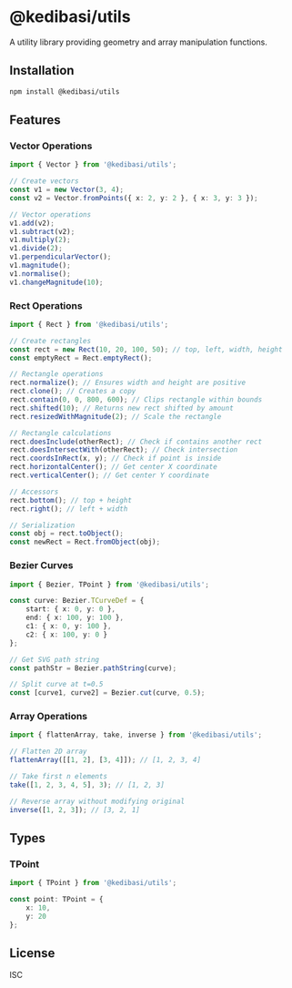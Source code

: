 # @kedibasi/utils

A utility library providing geometry and array manipulation functions.

## Installation

```bash
npm install @kedibasi/utils
```

## Features

### Vector Operations
```typescript
import { Vector } from '@kedibasi/utils';

// Create vectors
const v1 = new Vector(3, 4);
const v2 = Vector.fromPoints({ x: 2, y: 2 }, { x: 3, y: 3 });

// Vector operations
v1.add(v2);
v1.subtract(v2);
v1.multiply(2);
v1.divide(2);
v1.perpendicularVector();
v1.magnitude();
v1.normalise();
v1.changeMagnitude(10);
```

### Rect Operations
```typescript
import { Rect } from '@kedibasi/utils';

// Create rectangles
const rect = new Rect(10, 20, 100, 50); // top, left, width, height
const emptyRect = Rect.emptyRect();

// Rectangle operations
rect.normalize(); // Ensures width and height are positive
rect.clone(); // Creates a copy
rect.contain(0, 0, 800, 600); // Clips rectangle within bounds
rect.shifted(10); // Returns new rect shifted by amount
rect.resizedWithMagnitude(2); // Scale the rectangle

// Rectangle calculations
rect.doesInclude(otherRect); // Check if contains another rect
rect.doesIntersectWith(otherRect); // Check intersection
rect.coordsInRect(x, y); // Check if point is inside
rect.horizontalCenter(); // Get center X coordinate
rect.verticalCenter(); // Get center Y coordinate

// Accessors
rect.bottom(); // top + height
rect.right(); // left + width

// Serialization
const obj = rect.toObject();
const newRect = Rect.fromObject(obj);
```

### Bezier Curves
```typescript
import { Bezier, TPoint } from '@kedibasi/utils';

const curve: Bezier.TCurveDef = {
    start: { x: 0, y: 0 },
    end: { x: 100, y: 100 },
    c1: { x: 0, y: 100 },
    c2: { x: 100, y: 0 }
};

// Get SVG path string
const pathStr = Bezier.pathString(curve);

// Split curve at t=0.5
const [curve1, curve2] = Bezier.cut(curve, 0.5);
```

### Array Operations
```typescript
import { flattenArray, take, inverse } from '@kedibasi/utils';

// Flatten 2D array
flattenArray([[1, 2], [3, 4]]); // [1, 2, 3, 4]

// Take first n elements
take([1, 2, 3, 4, 5], 3); // [1, 2, 3]

// Reverse array without modifying original
inverse([1, 2, 3]); // [3, 2, 1]
```

## Types

### TPoint
```typescript
import { TPoint } from '@kedibasi/utils';

const point: TPoint = {
    x: 10,
    y: 20
};
```

## License

ISC